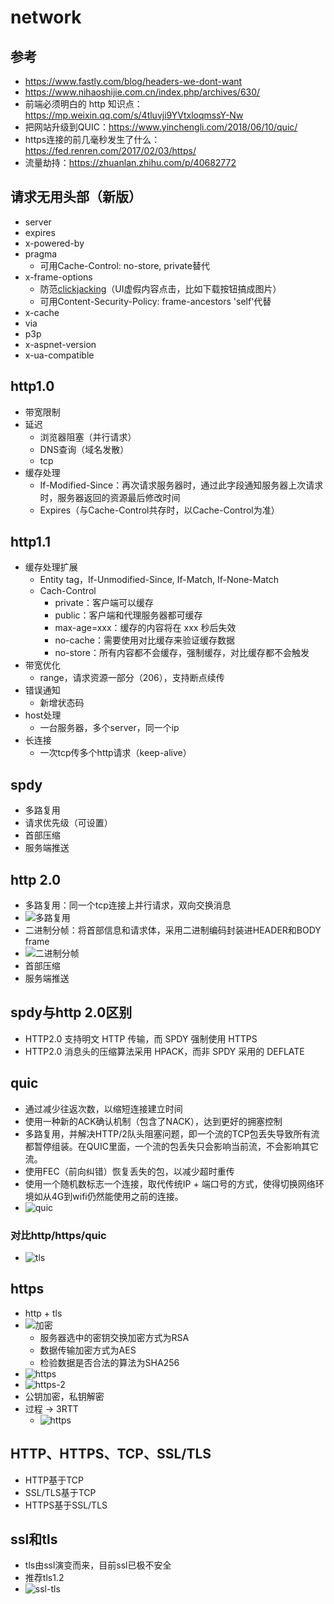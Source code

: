 # network

## 参考
  - https://www.fastly.com/blog/headers-we-dont-want
  - https://www.nihaoshijie.com.cn/index.php/archives/630/
  - 前端必须明白的 http 知识点：https://mp.weixin.qq.com/s/4tluvji9YVtxloqmssY-Nw
  - 把网站升级到QUIC：https://www.yinchengli.com/2018/06/10/quic/
  - https连接的前几毫秒发生了什么：https://fed.renren.com/2017/02/03/https/
  - 流量劫持：https://zhuanlan.zhihu.com/p/40682772

## 请求无用头部（新版）
  - server
  - expires
  - x-powered-by
  - pragma
    - 可用Cache-Control: no-store, private替代
  - x-frame-options
    - 防范[clickjacking](https://en.wikipedia.org/wiki/Clickjacking)（UI虚假内容点击，比如下载按钮搞成图片）
    - 可用Content-Security-Policy: frame-ancestors 'self'代替
  - x-cache
  - via
  - p3p
  - x-aspnet-version
  - x-ua-compatible

## http1.0
  - 带宽限制
  - 延迟
    - 浏览器阻塞（并行请求）
    - DNS查询（域名发散）
    - tcp
  - 缓存处理
    - If-Modified-Since：再次请求服务器时，通过此字段通知服务器上次请求时，服务器返回的资源最后修改时间
    - Expires（与Cache-Control共存时，以Cache-Control为准）

## http1.1
  - 缓存处理扩展
    - Entity tag，If-Unmodified-Since, If-Match, If-None-Match
    - Cach-Control
      - private：客户端可以缓存
      - public：客户端和代理服务器都可缓存
      - max-age=xxx：缓存的内容将在 xxx 秒后失效
      - no-cache：需要使用对比缓存来验证缓存数据
      - no-store：所有内容都不会缓存，强制缓存，对比缓存都不会触发
  - 带宽优化
    - range，请求资源一部分（206），支持断点续传
  - 错误通知
    - 新增状态码
  - host处理
    - 一台服务器，多个server，同一个ip
  - 长连接
    - 一次tcp传多个http请求（keep-alive）

## spdy
  - 多路复用
  - 请求优先级（可设置）
  - 首部压缩
  - 服务端推送

## http 2.0
  - 多路复用：同一个tcp连接上并行请求，双向交换消息
  - ![多路复用](多路复用.png)
  - 二进制分帧：将首部信息和请求体，采用二进制编码封装进HEADER和BODY frame
  - ![二进制分帧](二进制分帧.png)
  - 首部压缩
  - 服务端推送

## spdy与http 2.0区别
  - HTTP2.0 支持明文 HTTP 传输，而 SPDY 强制使用 HTTPS
  - HTTP2.0 消息头的压缩算法采用 HPACK，而非 SPDY 采用的 DEFLATE

## quic
  - 通过减少往返次数，以缩短连接建立时间
  - 使用一种新的ACK确认机制（包含了NACK），达到更好的拥塞控制
  - 多路复用，并解决HTTP/2队头阻塞问题，即一个流的TCP包丢失导致所有流都暂停组装。在QUIC里面，一个流的包丢失只会影响当前流，不会影响其它流。
  - 使用FEC（前向纠错）恢复丢失的包，以减少超时重传
  - 使用一个随机数标志一个连接，取代传统IP + 端口号的方式，使得切换网络环境如从4G到wifi仍然能使用之前的连接。
  - ![quic](6.png)

### 对比http/https/quic
  - ![tls](p10.png)

## https
  - http + tls
  - ![加密](24.png)
    - 服务器选中的密钥交换加密方式为RSA
    - 数据传输加密方式为AES
    - 检验数据是否合法的算法为SHA256
  - ![https](10.png)
  - ![https-2](https-2.jpg)
  - 公钥加密，私钥解密
  - 过程 -> 3RTT
    - ![https](201208201734403507.png)

## HTTP、HTTPS、TCP、SSL/TLS
  - HTTP基于TCP
  - SSL/TLS基于TCP
  - HTTPS基于SSL/TLS

## ssl和tls
  - tls由ssl演变而来，目前ssl已极不安全
  - 推荐tls1.2
  - ![ssl-tls](ssl-tls.jpg)


